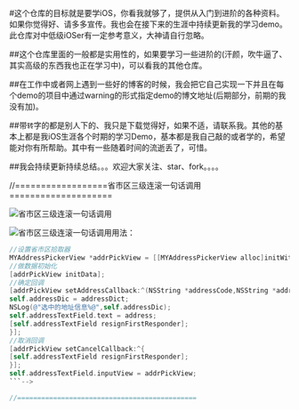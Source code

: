 #这个仓库的目标就是要学iOS，你看我就够了，提供从入门到进阶的各种资料。如果你觉得好、请多多宣传。我也会在接下来的生涯中持续更新我的学习demo。此仓库对中低级iOSer有一定参考意义，大神请自行忽略。

##这个仓库里面的一般都是实用性的，如果要学习一些进阶的(汗颜，吹牛逼了、其实高级的东西我也正在学习中)，可以看我的其他仓库。

##在工作中或者网上遇到一些好的博客的时候，我会把它自己实现一下并且在每个demo的项目中通过warning的形式指定demo的博文地址(后期部分，前期的我没有加)。

##带`转`字的都是别人下的、我只是下载觉得好，如果不适，请联系我。其他的基本上都是我iOS生涯各个时期的学习Demo，基本都是我自己敲的或者学的，希望能对你有所帮助。其中有一些随着时间的流逝丢了，可惜。

##我会持续更新持续总结。。。欢迎大家关注、star、fork。。。。


//==================省市区三级连滚一句话调用====================

![省市区三级连滚一句话调用](https://github.com/huang303513/iOS-Study-Demo/blob/master/screenshoot/%E7%9C%81%E5%B8%82%E5%8C%BA%E4%B8%89%E7%BA%A7%E8%87%AA%E5%8A%A8%E8%BF%9E%E6%BB%9A.gif)

![省市区三级连滚一句话调用](https://github.com/huang303513/iOS-Study-Demo/tree/master/%E7%9C%81%E5%B8%82%E5%8C%BA%E4%B8%89%E7%BA%A7%E8%BF%9E%E6%BB%9A%E4%B8%80%E5%8F%A5%E8%AF%9D%E8%B0%83%E7%94%A8)用法：

```Objective-C
//设置省市区拾取器
MYAddressPickerView *addrPickView = [[MYAddressPickerView alloc]initWithFrame:CGRectMake(0, 0, __kScreenWidth, 256)];
//做数据初始化
[addrPickView initData];
//确定回调
[addrPickView setAddressCallback:^(NSString *addressCode,NSString *address,NSDictionary *addressDict) {
self.addressDic = addressDict;
NSLog(@"选中的地址信息%@",self.addressDic);
self.addressTextField.text = address;
[self.addressTextField resignFirstResponder];
}];
//取消回调
[addrPickView setCancelCallback:^{
[self.addressTextField resignFirstResponder];
}];
self.addressTextField.inputView = addrPickView;
```-->

//=============================================